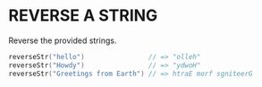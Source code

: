 # REVERSE A STRING
Reverse the provided strings.

```go
reverseStr("hello")                // => "olleh"
reverseStr("Howdy")                // => "ydwoH"
reverseStr("Greetings from Earth") // => htraE morf sgniteerG
```
